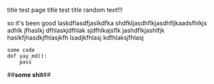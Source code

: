 title
test page title
test title
random text!!!


so it's been good laskdflasdfjaslkdfka  shdfkljasdhflkjasdhfljkaadsfhlkjs adhlk jfhaslkj dfhlaskjdfhlak sjdfhlkajsflk jashdflkjashlfjk  haslkfjhasdkjfhlasjkfh lsadjkfhlasj kdfhlaksjfhlasj
 

	some code
	def yay_md():
		pass


##__some shit__##